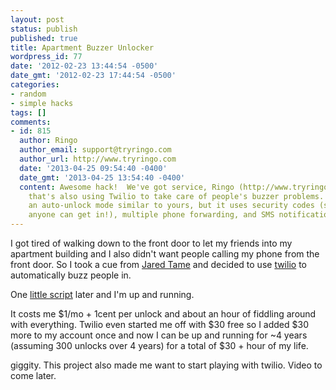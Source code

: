 ```yaml
---
layout: post
status: publish
published: true
title: Apartment Buzzer Unlocker
wordpress_id: 77
date: '2012-02-23 13:44:54 -0500'
date_gmt: '2012-02-23 17:44:54 -0500'
categories:
- random
- simple hacks
tags: []
comments:
- id: 815
  author: Ringo
  author_email: support@tryringo.com
  author_url: http://www.tryringo.com
  date: '2013-04-25 09:54:40 -0400'
  date_gmt: '2013-04-25 13:54:40 -0400'
  content: Awesome hack!  We've got service, Ringo (http://www.tryringo.com)
    that's also using Twilio to take care of people's buzzer problems.  We've got
    an auto-unlock mode similar to yours, but it uses security codes (so not just
    anyone can get in!), multiple phone forwarding, and SMS notifications as well.
---
```

<p>I got tired of walking down to the front door to let my friends into my apartment building and I also didn't want people calling my phone from the front door. So I took a cue from <a href="http://jmtame.posterous.com/hacking-your-apartments-electronic-entry-syst">Jared Tame</a> and decided to use <a href="http://www.twilio.com">twilio</a> to automatically buzz people in.</p>
<p>One <a href="https://gist.github.com/1890379">little script</a> later and I'm up and running.</p>
<p>It costs me $1/mo + 1cent per unlock and about an hour of fiddling around with everything. Twilio even started me off with $30 free so I added $30 more to my account once and now I can be up and running for ~4 years (assuming 300 unlocks over 4 years) for a total of $30 + hour of my life.</p>
<p>giggity. This project also made me want to start playing with twilio. Video to come later.</p>
